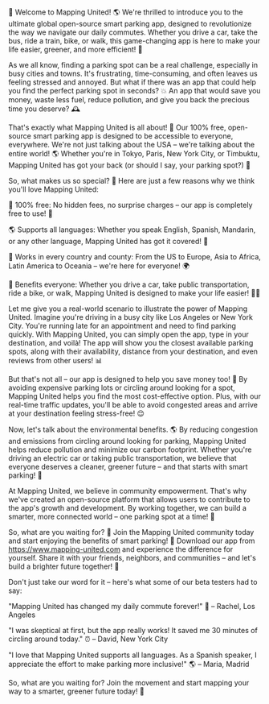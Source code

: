 🚀 Welcome to Mapping United! 🌎 We're thrilled to introduce you to the ultimate global open-source smart parking app, designed to revolutionize the way we navigate our daily commutes. Whether you drive a car, take the bus, ride a train, bike, or walk, this game-changing app is here to make your life easier, greener, and more efficient! 🚗

As we all know, finding a parking spot can be a real challenge, especially in busy cities and towns. It's frustrating, time-consuming, and often leaves us feeling stressed and annoyed. But what if there was an app that could help you find the perfect parking spot in seconds? 💥 An app that would save you money, waste less fuel, reduce pollution, and give you back the precious time you deserve? 🕰️

That's exactly what Mapping United is all about! 🌟 Our 100% free, open-source smart parking app is designed to be accessible to everyone, everywhere. We're not just talking about the USA – we're talking about the entire world! 🌎 Whether you're in Tokyo, Paris, New York City, or Timbuktu, Mapping United has got your back (or should I say, your parking spot?) 🚗

So, what makes us so special? 🤔 Here are just a few reasons why we think you'll love Mapping United:

💯 100% free: No hidden fees, no surprise charges – our app is completely free to use! 💸

🌎 Supports all languages: Whether you speak English, Spanish, Mandarin, or any other language, Mapping United has got it covered! 📖

📍 Works in every country and county: From the US to Europe, Asia to Africa, Latin America to Oceania – we're here for everyone! 🌍

💪 Benefits everyone: Whether you drive a car, take public transportation, ride a bike, or walk, Mapping United is designed to make your life easier! 🚴‍♀️

Let me give you a real-world scenario to illustrate the power of Mapping United. Imagine you're driving in a busy city like Los Angeles or New York City. You're running late for an appointment and need to find parking quickly. With Mapping United, you can simply open the app, type in your destination, and voilà! The app will show you the closest available parking spots, along with their availability, distance from your destination, and even reviews from other users! 📊

But that's not all – our app is designed to help you save money too! 💸 By avoiding expensive parking lots or circling around looking for a spot, Mapping United helps you find the most cost-effective option. Plus, with our real-time traffic updates, you'll be able to avoid congested areas and arrive at your destination feeling stress-free! 😌

Now, let's talk about the environmental benefits. 🌎 By reducing congestion and emissions from circling around looking for parking, Mapping United helps reduce pollution and minimize our carbon footprint. Whether you're driving an electric car or taking public transportation, we believe that everyone deserves a cleaner, greener future – and that starts with smart parking! 🌟

At Mapping United, we believe in community empowerment. That's why we've created an open-source platform that allows users to contribute to the app's growth and development. By working together, we can build a smarter, more connected world – one parking spot at a time! 💪

So, what are you waiting for? 🤔 Join the Mapping United community today and start enjoying the benefits of smart parking! 🚀 Download our app from https://www.mapping-united.com and experience the difference for yourself. Share it with your friends, neighbors, and communities – and let's build a brighter future together! 💫

Don't just take our word for it – here's what some of our beta testers had to say:

"Mapping United has changed my daily commute forever!" 🚀 – Rachel, Los Angeles

"I was skeptical at first, but the app really works! It saved me 30 minutes of circling around today." ⏰ – David, New York City

"I love that Mapping United supports all languages. As a Spanish speaker, I appreciate the effort to make parking more inclusive!" 🌎 – Maria, Madrid

So, what are you waiting for? Join the movement and start mapping your way to a smarter, greener future today! 🚀